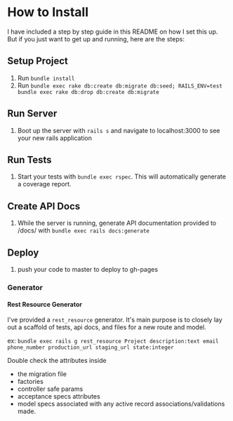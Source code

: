 # How to Install

I have included a step by step guide in this README on how I set this up. But if you just want to get up and running, here are the steps:

## Setup Project
1. Run `bundle install`
2. Run `bundle exec rake db:create db:migrate db:seed; RAILS_ENV=test bundle exec rake db:drop db:create db:migrate`

## Run Server
1. Boot up the server with `rails s` and navigate to localhost:3000 to see your new rails application

## Run Tests
1. Start your tests with `bundle exec rspec`. This will automatically generate a coverage report.

## Create API Docs
1. While the server is running, generate API documentation provided to /docs/ with `bundle exec rails docs:generate`

## Deploy
1. push your code to master to deploy to gh-pages

### Generator

#### Rest Resource Generator

I've provided a `rest_resource` generator. It's main purpose is to closely lay out a scaffold of tests, api docs, and files for a new route and model.

ex: `bundle exec rails g rest_resource Project description:text email phone_number production_url staging_url state:integer`

Double check the attributes inside
  - the migration file
  - factories
  - controller safe params
  - acceptance specs attributes
  - model specs associated with any active record associations/validations made.

